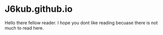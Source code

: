 # J6kub.github.io
Hello there fellow reader. I hope you dont like reading becuase there is not much to read here.